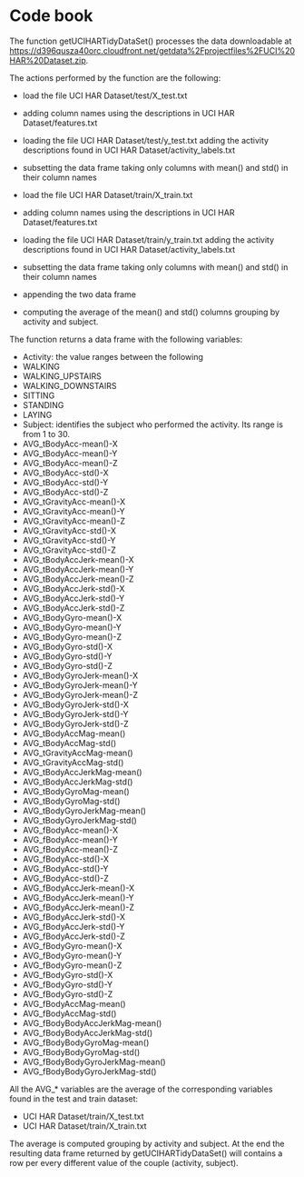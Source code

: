 # Code book #

The function getUCIHARTidyDataSet() processes the data downloadable at https://d396qusza40orc.cloudfront.net/getdata%2Fprojectfiles%2FUCI%20HAR%20Dataset.zip. 

The actions performed by the function are the following:

* load the file UCI HAR Dataset/test/X_test.txt
* adding column names using the descriptions in UCI HAR Dataset/features.txt
* loading the file UCI HAR Dataset/test/y_test.txt adding the activity descriptions found in UCI HAR Dataset/activity_labels.txt
* subsetting the data frame taking only columns with mean() and std() in their column names

* load the file UCI HAR Dataset/train/X_train.txt
* adding column names using the descriptions in UCI HAR Dataset/features.txt
* loading the file UCI HAR Dataset/train/y_train.txt adding the activity descriptions found in UCI HAR Dataset/activity_labels.txt
* subsetting the data frame taking only columns with mean() and std() in their column names

* appending the two data frame
* computing the average of the mean() and std() columns grouping by activity and subject.

The function returns a data frame with the following variables:
* Activity: the value ranges between the following
 * WALKING
 * WALKING_UPSTAIRS
 * WALKING_DOWNSTAIRS
 * SITTING
 * STANDING
 * LAYING
* Subject: identifies the subject who performed the activity. Its range is from 1 to 30.
* AVG_tBodyAcc-mean()-X
* AVG_tBodyAcc-mean()-Y
* AVG_tBodyAcc-mean()-Z
* AVG_tBodyAcc-std()-X
* AVG_tBodyAcc-std()-Y
* AVG_tBodyAcc-std()-Z
* AVG_tGravityAcc-mean()-X
* AVG_tGravityAcc-mean()-Y
* AVG_tGravityAcc-mean()-Z
* AVG_tGravityAcc-std()-X
* AVG_tGravityAcc-std()-Y
* AVG_tGravityAcc-std()-Z
* AVG_tBodyAccJerk-mean()-X
* AVG_tBodyAccJerk-mean()-Y
* AVG_tBodyAccJerk-mean()-Z
* AVG_tBodyAccJerk-std()-X
* AVG_tBodyAccJerk-std()-Y
* AVG_tBodyAccJerk-std()-Z
* AVG_tBodyGyro-mean()-X
* AVG_tBodyGyro-mean()-Y
* AVG_tBodyGyro-mean()-Z
* AVG_tBodyGyro-std()-X
* AVG_tBodyGyro-std()-Y
* AVG_tBodyGyro-std()-Z
* AVG_tBodyGyroJerk-mean()-X
* AVG_tBodyGyroJerk-mean()-Y
* AVG_tBodyGyroJerk-mean()-Z
* AVG_tBodyGyroJerk-std()-X
* AVG_tBodyGyroJerk-std()-Y
* AVG_tBodyGyroJerk-std()-Z
* AVG_tBodyAccMag-mean()
* AVG_tBodyAccMag-std()
* AVG_tGravityAccMag-mean()
* AVG_tGravityAccMag-std()
* AVG_tBodyAccJerkMag-mean()
* AVG_tBodyAccJerkMag-std()
* AVG_tBodyGyroMag-mean()
* AVG_tBodyGyroMag-std()
* AVG_tBodyGyroJerkMag-mean()
* AVG_tBodyGyroJerkMag-std()
* AVG_fBodyAcc-mean()-X
* AVG_fBodyAcc-mean()-Y
* AVG_fBodyAcc-mean()-Z
* AVG_fBodyAcc-std()-X
* AVG_fBodyAcc-std()-Y
* AVG_fBodyAcc-std()-Z
* AVG_fBodyAccJerk-mean()-X
* AVG_fBodyAccJerk-mean()-Y
* AVG_fBodyAccJerk-mean()-Z
* AVG_fBodyAccJerk-std()-X
* AVG_fBodyAccJerk-std()-Y
* AVG_fBodyAccJerk-std()-Z
* AVG_fBodyGyro-mean()-X
* AVG_fBodyGyro-mean()-Y
* AVG_fBodyGyro-mean()-Z
* AVG_fBodyGyro-std()-X
* AVG_fBodyGyro-std()-Y
* AVG_fBodyGyro-std()-Z
* AVG_fBodyAccMag-mean()
* AVG_fBodyAccMag-std()
* AVG_fBodyBodyAccJerkMag-mean()
* AVG_fBodyBodyAccJerkMag-std()
* AVG_fBodyBodyGyroMag-mean()
* AVG_fBodyBodyGyroMag-std()
* AVG_fBodyBodyGyroJerkMag-mean()
* AVG_fBodyBodyGyroJerkMag-std()

All the AVG_* variables are the average of the corresponding variables found in the test and train dataset:
* UCI HAR Dataset/train/X_test.txt
* UCI HAR Dataset/train/X_train.txt

The average is computed grouping by activity and subject.
At the end the resulting data frame returned by getUCIHARTidyDataSet() will contains a row per every different value of the couple (activity, subject).
